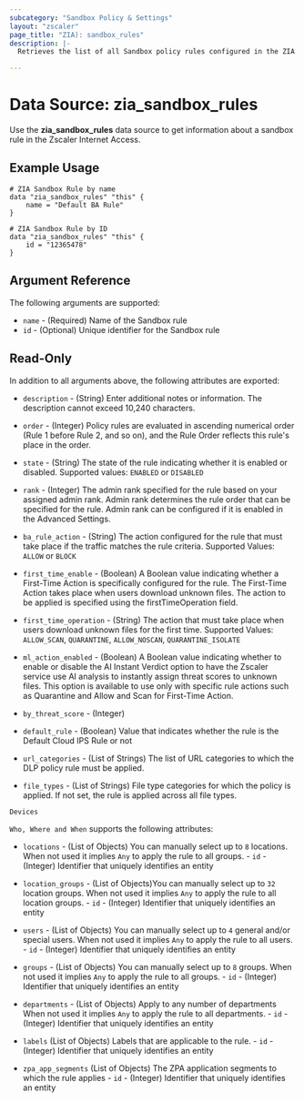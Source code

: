 ```yaml
---
subcategory: "Sandbox Policy & Settings"
layout: "zscaler"
page_title: "ZIA): sandbox_rules"
description: |-
  Retrieves the list of all Sandbox policy rules configured in the ZIA Admin Portal.

---
```

# Data Source: zia_sandbox_rules

Use the **zia_sandbox_rules** data source to get information about a sandbox rule in the Zscaler Internet Access.

## Example Usage

```hcl
# ZIA Sandbox Rule by name
data "zia_sandbox_rules" "this" {
    name = "Default BA Rule"
}
```

```hcl
# ZIA Sandbox Rule by ID
data "zia_sandbox_rules" "this" {
    id = "12365478"
}
```

## Argument Reference

The following arguments are supported:

* `name` - (Required) Name of the Sandbox rule
* `id` - (Optional) Unique identifier for the Sandbox rule

## Read-Only

In addition to all arguments above, the following attributes are exported:

* `description` - (String) Enter additional notes or information. The description cannot exceed 10,240 characters.
* `order` - (Integer) Policy rules are evaluated in ascending numerical order (Rule 1 before Rule 2, and so on), and the Rule Order reflects this rule's place in the order.
* `state` - (String) The state of the rule indicating whether it is enabled or disabled. Supported values: `ENABLED` or `DISABLED`
* `rank` - (Integer) The admin rank specified for the rule based on your assigned admin rank. Admin rank determines the rule order that can be specified for the rule. Admin rank can be configured if it is enabled in the Advanced Settings.
* `ba_rule_action` - (String) The action configured for the rule that must take place if the traffic matches the rule criteria. Supported Values: `ALLOW` or `BLOCK`
* `first_time_enable` - (Boolean) A Boolean value indicating whether a First-Time Action is specifically configured for the rule. The First-Time Action takes place when users download unknown files. The action to be applied is specified using the firstTimeOperation field.
* `first_time_operation` - (String) The action that must take place when users download unknown files for the first time. Supported Values: `ALLOW_SCAN`, `QUARANTINE`, `ALLOW_NOSCAN`, `QUARANTINE_ISOLATE`
* `ml_action_enabled` - (Boolean) A Boolean value indicating whether to enable or disable the AI Instant Verdict option to have the Zscaler service use AI analysis to instantly assign threat scores to unknown files. This option is available to use only with specific rule actions such as Quarantine and Allow and Scan for First-Time Action.
* `by_threat_score` - (Integer)
* `default_rule` - (Boolean) Value that indicates whether the rule is the Default Cloud IPS Rule or not

* `url_categories` - (List of Strings) The list of URL categories to which the DLP policy rule must be applied.
* `file_types` - (List of Strings) File type categories for which the policy is applied. If not set, the rule is applied across all file types.

`Devices`

`Who, Where and When` supports the following attributes:

* `locations` - (List of Objects) You can manually select up to `8` locations. When not used it implies `Any` to apply the rule to all groups.
      - `id` - (Integer) Identifier that uniquely identifies an entity
* `location_groups` - (List of Objects)You can manually select up to `32` location groups. When not used it implies `Any` to apply the rule to all location groups.
      - `id` - (Integer) Identifier that uniquely identifies an entity
* `users` - (List of Objects) You can manually select up to `4` general and/or special users. When not used it implies `Any` to apply the rule to all users.
      - `id` - (Integer) Identifier that uniquely identifies an entity
* `groups` - (List of Objects) You can manually select up to `8` groups. When not used it implies `Any` to apply the rule to all groups.
      - `id` - (Integer) Identifier that uniquely identifies an entity
* `departments` - (List of Objects) Apply to any number of departments When not used it implies `Any` to apply the rule to all departments.
      - `id` - (Integer) Identifier that uniquely identifies an entity

* `labels` (List of Objects) Labels that are applicable to the rule.
      - `id` - (Integer) Identifier that uniquely identifies an entity

* `zpa_app_segments` (List of Objects) The ZPA application segments to which the rule applies
      - `id` - (Integer) Identifier that uniquely identifies an entity
